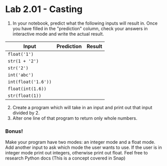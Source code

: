 # Lab 2.01 - Casting

1) In your notebook, predict what the following inputs will result in. Once you have filled in the "prediction" column, check your answers in interactive mode and write the actual result. 


| **Input** | **Prediction** | **Result** |
| --- | --- | --- |
| `float('1')`| | | 
| `str(1 + '2')`| | |
| `str('2')`| | |
|`int('abc')`| | |
| `int(float('1.6'))`| | |
| `float(int(1.6))`| | |
| `str(float(1))`| | |


2) Create a program which will take in an input and print out that input divided by 2. 
3) Alter one line of that program to return only whole numbers. 

### Bonus!
Make your program have two modes: an integer mode and a float mode. Add another input to ask which mode the user wants to use. If the user is in integer mode print out integers, otherwise print out float. Feel free to research Python docs (This is a concept covered in Snap) 
